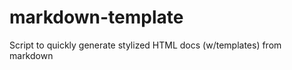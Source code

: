 markdown-template
=================

Script to quickly generate stylized HTML docs (w/templates) from markdown
